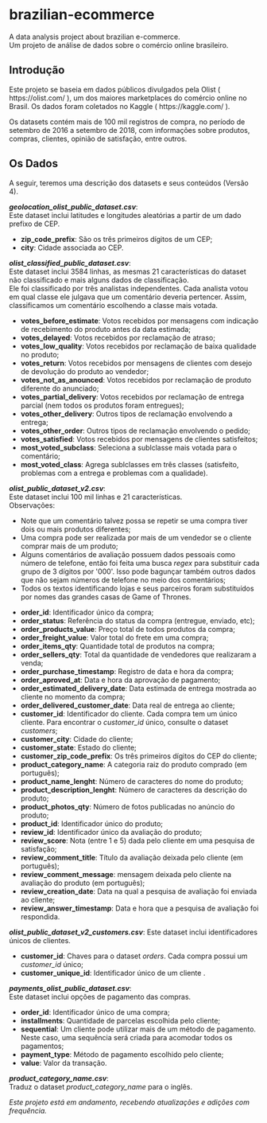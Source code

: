 # brazilian-ecommerce
A data analysis project about brazilian e-commerce.<br>
Um projeto de análise de dados sobre o comércio online brasileiro.


## Introdução
<p>Este projeto se baseia em dados públicos divulgados pela Olist ( https://olist.com/ ), um dos maiores marketplaces do comércio online no Brasil. Os dados foram coletados no Kaggle ( https://kaggle.com/ ).</p>
<p>Os datasets contém mais de 100 mil registros de compra, no período de setembro de 2016 a setembro de 2018, com informações sobre produtos, compras, clientes, opinião de satisfação, entre outros.</p>

## Os Dados
<p>A seguir, teremos uma descrição dos datasets e seus conteúdos  (Versão 4).</p>

<p><b><i>geolocation_olist_public_dataset.csv</i></b>:<br>
Este dataset inclui latitudes e longitudes aleatórias a partir de um dado prefixo de CEP.</p>

<ul>
  <li><b>zip_code_prefix</b>:
    São os três primeiros dígitos de um CEP;</li>
  <li><b>city</b>:
    Cidade associada ao CEP.</li>
</ul>

<p><b><i>olist_classified_public_dataset.csv</i></b>:<br>
Este dataset inclui 3584 linhas, as mesmas 21 características do dataset não classificado e mais alguns dados de classificação.<br>
Ele foi classificado por três analistas independentes. Cada analista votou em qual classe ele julgava que um comentário deveria pertencer. Assim, classificamos um comentário escolhendo a classe mais votada.</p>

<ul>
  <li><b>votes_before_estimate</b>:
    Votos recebidos por mensagens com indicação de recebimento do produto antes da data estimada;</li>
  <li><b>votes_delayed</b>:
    Votos recebidos por reclamação de atraso;</li>
  <li><b>votes_low_quality</b>:
    Votos recebidos por reclamação de baixa qualidade no produto;</li>
  <li><b>votes_return</b>:
    Votos recebidos por mensagens de clientes com desejo de devolução do produto ao vendedor;</li>
  <li><b>votes_not_as_anounced</b>:
    Votos recebidos por reclamação de produto diferente do anunciado;</li>
  <li><b>votes_partial_delivery</b>:
    Votos recebidos por reclamação de entrega parcial (nem todos os produtos foram entregues);</li>
  <li><b>votes_other_delivery</b>:
    Outros tipos de reclamação envolvendo a entrega;</li>
  <li><b>votes_other_order</b>:
    Outros tipos de reclamação envolvendo o pedido;</li>
  <li><b>votes_satisfied</b>:
    Votos recebidos por mensagens de clientes satisfeitos;</li>
  <li><b>most_voted_subclass</b>:
    Seleciona a sublclasse mais votada para o comentário;</li>
  <li><b>most_voted_class</b>:
    Agrega sublclasses em três classes (satisfeito, problemas com a entrega e problemas com a qualidade).</li>
</ul>

<p><b><i>olist_public_dataset_v2.csv</i></b>:<br>
Este dataset inclui 100 mil linhas e 21 características.<br>  
Observações:
<ul>
  <li>Note que um comentário talvez possa se repetir se uma compra tiver dois ou mais produtos diferentes;</li>
  <li>Uma compra pode ser realizada por mais de um vendedor se o cliente comprar mais de um produto;</li>
  <li>Alguns comentários de avaliação possuem dados pessoais como número de telefone, então foi feita uma busca <i>regex</i> para substituir cada grupo de 3 dígitos por '000'. Isso pode bagunçar também outros dados que não sejam números de telefone no meio dos comentários;</li>
  <li>Todos os textos identificando lojas e seus parceiros foram substituídos por nomes das grandes casas de Game of Thrones.</li>
</ul></p>

<ul>
  <li><b>order_id</b>:
    Identificador único da compra;</li>
  <li><b>order_status</b>:
    Referência do status da compra (entregue, enviado, etc);</li>
  <li><b>order_products_value</b>:
    Preço total de todos produtos da compra;</li>
  <li><b>order_freight_value</b>:
    Valor total do frete em uma compra;</li>
  <li><b>order_items_qty</b>:
    Quantidade total de produtos na compra;</li>
  <li><b>order_sellers_qty</b>:
    Total da quantidade de vendedores que realizaram a venda;</li>
  <li><b>order_purchase_timestamp</b>:
    Registro de data e hora da compra;</li>
  <li><b>order_aproved_at</b>:
    Data e hora da aprovação de pagamento;</li>
  <li><b>order_estimated_delivery_date</b>:
    Data estimada de entrega mostrada ao cliente no momento da compra;</li>
  <li><b>order_delivered_customer_date</b>:
    Data real de entrega ao cliente;</li>
  <li><b>customer_id</b>:
    Identificador do cliente. Cada compra tem um único cliente. Para encontrar o <i>customer_id</i> único, consulte o dataset <i>customers</i>;</li>
  <li><b>customer_city</b>:
    Cidade do cliente;</li>
  <li><b>customer_state</b>:
    Estado do cliente;</li>
  <li><b>customer_zip_code_prefix</b>:
    Os três primeiros dígitos do CEP do cliente;</li>
  <li><b>product_category_name</b>:
    A categoria raiz do produto comprado (em português);</li>
  <li><b>product_name_lenght</b>:
    Número de caracteres do nome do produto;</li>
  <li><b>product_description_lenght</b>:
    Número de caracteres da descrição do produto;</li>
  <li><b>product_photos_qty</b>:
    Número de fotos publicadas no anúncio do produto;</li>
  <li><b>product_id</b>:
    Identificador único do produto;</li>
  <li><b>review_id</b>:
    Identificador único da avaliação do produto;</li>
  <li><b>review_score</b>:
    Nota (entre 1 e 5) dada pelo cliente em uma pesquisa de satisfação;</li>
  <li><b>review_comment_title</b>:
    Título da avaliação deixada pelo cliente (em português);</li>
  <li><b>review_comment_message</b>:
    mensagem deixada pelo cliente na avaliação do produto (em português);</li>
  <li><b>review_creation_date</b>:
    Data na qual a pesquisa de avaliação foi enviada ao cliente;</li>
  <li><b>review_answer_timestamp</b>:
    Data e hora que a pesquisa de avaliação foi respondida.</li>             
</ul>

<p><b><i>olist_public_dataset_v2_customers.csv</i></b>:
Este dataset inclui identificadores únicos de clientes.</p>

<ul>
  <li><b>customer_id</b>:
    Chaves para o dataset <i>orders</i>. Cada compra possui um <i>customer_id</i> único;</li>
  <li><b>customer_unique_id</b>:
    Identificador único de um cliente .</li>
</ul>

<p><b><i>payments_olist_public_dataset.csv</i></b>:<br>
Este dataset inclui opções de pagamento das compras.</p>

<ul>
  <li><b>order_id</b>:
    Identificador único de uma compra;</li>
  <li><b>installments</b>:
    Quantidade de parcelas escolhida pelo cliente;</li>
  <li><b>sequential</b>:
    Um cliente pode utilizar mais de um método de pagamento. Neste caso, uma sequência será criada para acomodar todos os pagamentos;</li>
  <li><b>payment_type</b>:
    Método de pagamento escolhido pelo cliente;</li>
  <li><b>value</b>:
    Valor da transação.</li>
</ul>

<p><b><i>product_category_name.csv</i></b>:<br>
Traduz o dataset <i>product_category_name</i> para o inglês.</p>

<p><i>Este projeto está em andamento, recebendo atualizações e adições com frequência.</i></p>
